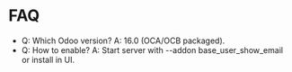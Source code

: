 # FAQ

- Q: Which Odoo version? A: 16.0 (OCA/OCB packaged).
- Q: How to enable? A: Start server with --addon base_user_show_email or install in UI.
